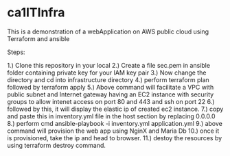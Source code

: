 # ca1ITInfra

This is a demonstration of a webApplication on AWS public cloud using Terraform and ansible

Steps:

1.) Clone this repository in your local
2.) Create a file sec.pem in ansible folder containing private key for your IAM key pair
3.) Now change the directory and cd into infrastructure directory
4.) perform terraform plan followed by terraform apply
5.) Above command will facilitate a VPC with public subnet and Internet gateway having an EC2 instance with security groups to allow intenet access on port 80 and 443 and ssh on port 22
6.) followed by this, it will display the elastic ip of created ec2 instance.
7.) copy and paste this in inventory.yml file in the host section by replacing 0.0.0.0
8.) perform cmd ansible-playbook -i inventory.yml application.yml
9.) above command will provision the web app using NginX and Maria Db
10.) once it is provisioned, take the ip and head to browser.
11.) destoy the resources by using terraform destroy command.
